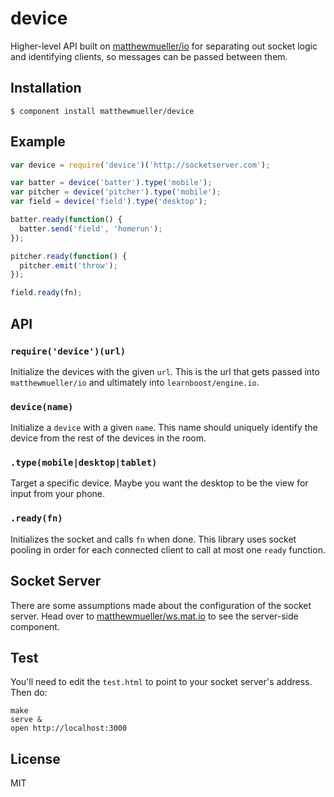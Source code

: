 
# device

  Higher-level API built on [matthewmueller/io](http://github.com/matthewmueller/io) for separating out socket logic and identifying clients, so messages can be passed between them.

## Installation

    $ component install matthewmueller/device

## Example

```js
var device = require('device')('http://socketserver.com');

var batter = device('batter').type('mobile');
var pitcher = device('pitcher').type('mobile');
var field = device('field').type('desktop');

batter.ready(function() {
  batter.send('field', 'homerun');
});

pitcher.ready(function() {
  pitcher.emit('throw');
});

field.ready(fn);
```

## API

### `require('device')(url)`

Initialize the devices with the given `url`. This is the url that gets passed into `matthewmueller/io` and ultimately into `learnboost/engine.io`.

### `device(name)`

Initialize a `device` with a given `name`. This name should uniquely identify the device from the rest of the devices in the room.

### `.type(mobile|desktop|tablet)`

Target a specific device. Maybe you want the desktop to be the view for input from your phone.

### `.ready(fn)`

Initializes the socket and calls `fn` when done. This library uses socket pooling in order for each connected client to call at most one `ready` function.

## Socket Server

There are some assumptions made about the configuration of the socket server. Head over to [matthewmueller/ws.mat.io](http://github.com/matthewmueller/ws.mat.io) to see the server-side component.

## Test

You'll need to edit the `test.html` to point to your socket server's address. Then do:

```
make
serve &
open http://localhost:3000
```

## License

  MIT
